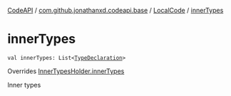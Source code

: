 [CodeAPI](../../index.md) / [com.github.jonathanxd.codeapi.base](../index.md) / [LocalCode](index.md) / [innerTypes](.)

# innerTypes

`val innerTypes: List<`[`TypeDeclaration`](../-type-declaration/index.md)`>`

Overrides [InnerTypesHolder.innerTypes](../-inner-types-holder/inner-types.md)

Inner types

